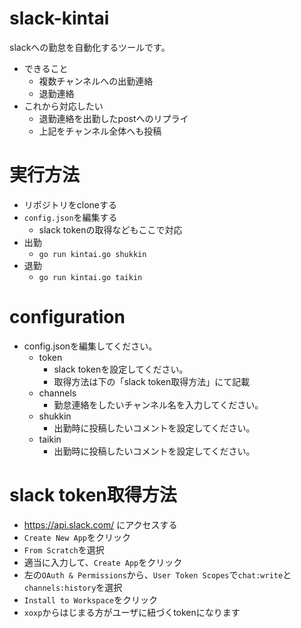 # slack-kintai

slackへの勤怠を自動化するツールです。

- できること
  - 複数チャンネルへの出勤連絡
  - 退勤連絡
- これから対応したい
  - 退勤連絡を出勤したpostへのリプライ
  - 上記をチャンネル全体へも投稿

# 実行方法
- リポジトリをcloneする
- `config.json`を編集する
  - slack tokenの取得などもここで対応
- 出勤
  - `go run kintai.go shukkin`
- 退勤
  - `go run kintai.go taikin`
# configuration

- config.jsonを編集してください。
  - token
    - slack tokenを設定してください。
    - 取得方法は下の「slack token取得方法」にて記載
  - channels
    - 勤怠連絡をしたいチャンネル名を入力してください。
  - shukkin
    - 出勤時に投稿したいコメントを設定してください。
  - taikin
    - 出勤時に投稿したいコメントを設定してください。

# slack token取得方法

- https://api.slack.com/ にアクセスする
- `Create New App`をクリック
- `From Scratch`を選択
- 適当に入力して、`Create App`をクリック
- 左の`OAuth & Permissions`から、`User Token Scopes`で`chat:write`と`channels:history`を選択
- `Install to Workspace`をクリック
- `xoxp`からはじまる方がユーザに紐づくtokenになります